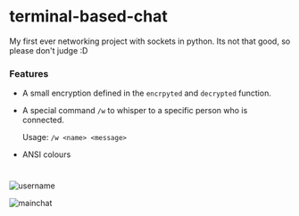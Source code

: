 
# terminal-based-chat
My first ever networking project with sockets in python.
Its not that good, so please don't judge :D

### Features
* A small encryption defined in the `encrpyted` and `decrypted` function.
* A special command `/w` to whisper to a specific person who is connected.

    Usage: `/w <name> <message>`
* ANSI colours
#
![username](https://github.com/MonstrousMidget9/terminal-based-chat/blob/main/readme/username.png?raw=true)

![mainchat](https://user-images.githubusercontent.com/70360354/149001276-9866bbc2-f148-4e99-88eb-4cfd6dd0dc58.png)

